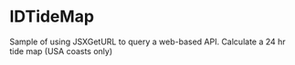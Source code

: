 # IDTideMap
Sample of using JSXGetURL to query a web-based API. Calculate a 24 hr tide map (USA coasts only)
